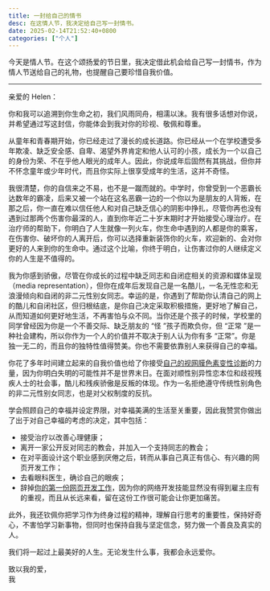 ```yaml
---
title: 一封给自己的情书
desc: 在这情人节，我决定给自己写一封情书。
date: 2025-02-14T21:52:40+0800
categories: ["个人"]
---
```


今天是情人节。在这个颂扬爱的节日里，我决定借此机会给自己写一封情书，作为情人节送给自己的礼物，也提醒自己要珍惜自我价值。

---

亲爱的 Helen：

你和我可以追溯到你生命之初，我们风雨同舟，相濡以沫。我有很多话想对你说，并希望通过写这封信，你能体会到我对你的珍视、敬佩和尊重。

从童年和青春期开始，你已经走过了漫长的成长道路。你已经从一个在学校遭受多年欺凌、缺乏安全感、自卑、渴望外界肯定和他人认可的小孩，成长为一个以自己的身份为荣、不在乎他人眼光的成年人。因此，你说成年后固然有其挑战，但你并不怀念童年或少年时代，而且你实际上很享受成年的生活，这并不奇怪。

我很清楚，你的自信来之不易，也不是一蹴而就的。中学时，你曾受到一个恶霸长达数年的霸凌，后来又被一个站在这名恶霸一边的一个你以为是朋友的人背叛，在那之后，你一直在难以信任他人和对自己缺乏信心的阴影中挣扎，尽管你再也没有遇到过那两个伤害你最深的人，直到你年近二十岁末期时才开始接受心理治疗。在治疗师的帮助下，你明白了人生就像一列火车，你生命中遇到的人都是你的乘客，在伤害你、破坏你的人离开后，你可以选择重新装饰你的火车，欢迎新的、会对你更好的人来到你的生命中。通过这个比喻，你终于明白，让伤害过你的人继续定义你的人生是不值得的。

我为你感到骄傲，尽管在你成长的过程中缺乏同志和自闭症相关的资源和媒体呈现（media representation），但你在成年后发现自己是一名酷儿，一名无性恋和无浪漫倾向和自闭的非二元性别女同志。幸运的是，你遇到了帮助你认清自己的网上的酷儿和自闭社区，但归根结底，是你自己决定采取积极措施，更好地了解自己，从而知道如何更好地生活，不再害怕与众不同。当你还是个孩子的时候，学校里的同学曾经因为你是一个不善交际、缺乏朋友的 “怪 ”孩子而欺负你，但 “正常 ”是一种社会建构，所以你作为一个人的价值并不取决于别人认为你有多 “正常”。你是独一无二的，而且你的独特性值得赞美。你也不需要依靠别人来获得自己的幸福。

你花了多年时间建立起来的自我价值也给了你接受[自己的视网膜色素变性诊断](2024-12-21-living-with-retinitis-pigmentosa.md)的力量，因为你明白失明的可能性并不是世界末日。在面对顺性别异性恋本位和歧视残疾人士的社会事，酷儿和残疾骄傲是反叛的体现。作为一名拒绝遵守传统性别角色的非二元性别女同志，也是对父权制度的反抗。

学会照顾自己的幸福并设定界限，对幸福美满的生活至关重要，因此我赞赏你做出了出于对自己幸福的考虑的决定，其中包括：

- 接受治疗以改善心理健康；
- 离开一家公开反对同志的教会，并加入一个支持同志的教会；
- 在对平面设计这个职业感到厌倦之后，转而从事自己真正有信心、有兴趣的网页开发工作；
- 去看眼科医生，确诊自己的眼疾；
- 辞掉[你的第一份网页开发工作](2025-01-05-first-web-dev-job-retrospective.md)，因为你的网络开发技能显然没有得到雇主应有的重视，而且从长远来看，留在这份工作很可能会让你更加痛苦。

此外，我还钦佩你把学习作为终身过程的精神，理解自行思考的重要性，保持好奇心，不害怕学习新事物，但同时也保持自我与坚定信念，努力做一个善良及真实的人。

我们将一起过上最美好的人生。无论发生什么事，我都会永远爱你。

致以我的爱，<br>
我
